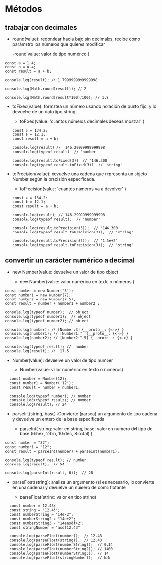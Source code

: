 # Métodos

## trabajar con decimales

- round(value): redondear hacia bajo sin decimales, recibe como parámetro los números que quieres modificar

  -round(value: valor de tipo numérico )

```
const a = 1.4;
const b = 0.4;
const result = a + b;

console.log(result); // 1.7999999999999998

console.log(Math.round(result)); // 2

console.log(Math.round(result*100)/100); // 1.8
```

- toFixed(value): formatea un número usando notación de punto fijo, y lo devuelve de un dato tipo string.

  - toFixed(value: 'cuantos números decimales deseas mostrar' )

  ```
  const a = 134.2;
  const b = 12.1;
  const result = a + b;

  console.log(result) //  146.29999999999998
  console.log(typeof result)  // 'number'

  console.log(result.toFixed(3))  // '146.300'
  console.log(typeof result.toFixed(3))  // 'string'
  ```

- toPrecision(value): devuelve una cadena que representa un objeto Number según la precisión especificada.

  - toPrecision(value: 'cuantos números va a devolver' )

  ```
  const a = 134.2;
  const b = 12.1;
  const result = a + b;

  console.log(result); // 146.29999999999998
  console.log(typeof result);  // 'number'

  console.log(result.toPrecision(6));  // '146.300'
  console.log(typeof result.toPrecision(3));  // 'string'

  console.log(result.toPrecision(2));  // '1.5e+2'
  console.log(typeof result.toPrecision(3));  // 'string'
  ```

## convertir un carácter numérico a decimal

- new Number(value: devuelve un valor de tipo object

  - new Number(value: valor numérico en texto o números )

```
const number = new Number('3');
const number1 = new Number(7);
const number2 = new Number(7.5);
const result = number + number1 + number2 ;

console.log(typeof number);  // object
console.log(typeof number1);  // object
console.log(typeof number2); // object

console.log(number); // [Number:3] {__proto__: {<->} }
console.log(number1); // [Number1:7] {__proto__: {<->} }
console.log(number2); // [Number2:7.5] {__proto__: {<->} }

console.log(typeof result); //  number
console.log(result); //  17.5
```

- Number(value): devuelve un valor de tipo number

  - Number(value: valor numérico en texto o números)

```
  const number = Number(12);
  const number1 = Number('12');
  const result = number + number1;

  console.log(typeof number); // number
  console.log(typeof result); // number
  console.log(result); // 24
```

- parseInt(string, base) :Convierte (parsea) un argumento de tipo cadena y devuelve un entero de la base especificada

  - parseInt(
    string: valor en string,
    base: valor en numero del tipo de base (6:hex, 2:bin, 10:dec, 8:octal)
    )
```
const number = "32";
const number1 = "12";
const result = parseInt(number) + parseInt(number1);

console.log(typeof result); // number
console.log(result);  // 54

console.log(parseInt(result, 6));  // 28
```

- parseFloat(string): analiza un argumento (si es necesario, lo convierte en una cadena) y devuelve un número de coma flotante

  - parseFloat(string: valor en tipo string)
```
  const number = 12.43;
  const string = "12.43";
  const numberString = "14e-2";
  const numberString2 = "14e+2";
  const numberString3 = "14easdf+2";
  const stringNumber = "asdf12.43";

  console.log(parseFloat(number));  // 12.43
  console.log(parseFloat(string));  // 12.43
  console.log(parseFloat(numberString));  // 0.14
  console.log(parseFloat(numberString2)); // 1400
  console.log(parseFloat(numberString3)); // 14
  console.log(parseFloat(stringNumber));  // NaN
```